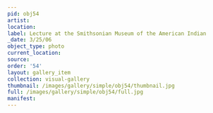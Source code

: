 ```yaml
---
pid: obj54
artist: 
location: 
label: Lecture at the Smithsonian Museum of the American Indian
_date: 3/25/06
object_type: photo
current_location: 
source: 
order: '54'
layout: gallery_item
collection: visual-gallery
thumbnail: /images/gallery/simple/obj54/thumbnail.jpg
full: /images/gallery/simple/obj54/full.jpg
manifest: 
---
```

